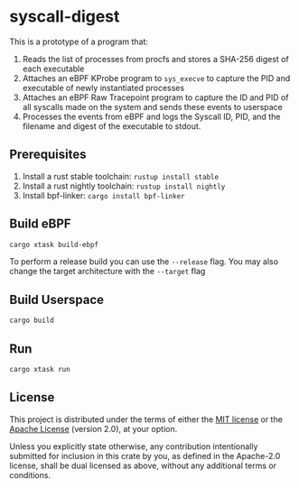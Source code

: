 # syscall-digest

This is a prototype of a program that:

1. Reads the list of processes from procfs and stores a SHA-256 digest of each executable
2. Attaches an eBPF KProbe program to `sys_execve` to capture the PID and executable of newly instantiated processes
3. Attaches an eBPF Raw Tracepoint program to capture the ID and PID of all syscalls made on the system and sends these events to userspace
4. Processes the events from eBPF and logs the Syscall ID, PID, and the filename and digest of the executable to stdout.

## Prerequisites

1. Install a rust stable toolchain: `rustup install stable`
1. Install a rust nightly toolchain: `rustup install nightly`
1. Install bpf-linker: `cargo install bpf-linker`

## Build eBPF

```bash
cargo xtask build-ebpf
```

To perform a release build you can use the `--release` flag.
You may also change the target architecture with the `--target` flag

## Build Userspace

```bash
cargo build
```

## Run

```bash
cargo xtask run
```

## License

This project is distributed under the terms of either the [MIT license](LICENSE-MIT) or the [Apache License](LICENSE-APACHE) (version
2.0), at your option.

Unless you explicitly state otherwise, any contribution intentionally submitted for inclusion in this crate by you, as defined in the Apache-2.0 license, shall be dual licensed as above, without any additional terms or conditions.